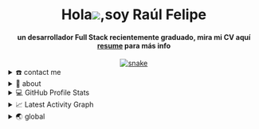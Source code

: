 <div align="center">
<h1 align="center">Hola<img width="35" src="https://github.com/RFelipeDelgado/RFelipeDelgado/blob/main/resources/img/waving.gif">,soy Raúl Felipe</h1>
<h4 align="center">un desarrollador Full Stack recientemente graduado, mira mi CV aquí <a href="https://github.com/RFelipeDelgado/RFelipeDelgado/blob/main/assets/doc/azzar_resume.pdf" target="_blank">resume</a> para más info</h4>
</div>

<div align="center">
  <a href="https://RFelipeDelgado.github.io/RFelipeDelgado/">
  <img  src="https://github.com/RFelipeDelgado/RFelipeDelgado/blob/main/resources/img/grid-snake.svg"
       alt="snake" /></a>
</div>


<details>
  <summary>☎️ contact me</summary>
<div>
  <samp>
    <h2 align="center">you can reach me by:</h2>
    <p align="center">
      <br/>
      <a href="https://www.linkedin.com/in/raul-felipe-delgado-778378269" target="blank"><img align="center"
         src="https://img.shields.io/badge/linkedin-%231DA1F2.svg?style=for-the-badge&logo=linkedin&logoColor=white"
         alt="azzar" height="30"/></a>
      <a href="raulfeliped@hotmail.com" target="blank"><img align="center"
         src="https://img.shields.io/badge/gmail-EA4335.svg?style=for-the-badge&logo=gmail&logoColor=white"
         alt="azzar" height="30"/></a>
    </p>
  <p align="center">
      <a href="https://instagram.com/pelaopipe_comonocachai" target="blank"><img align="center"
         src="https://img.shields.io/badge/instagram-%23E4405F.svg?style=for-the-badge&logo=Instagram&logoColor=white"
         alt="azzar" height="30"/></a>
      <a href="https://wa.me/+56932397875" target="blank"><img align="center"
         src="https://img.shields.io/badge/whatsapp-4B7F1.svg?style=for-the-badge&logo=whatsapp&logoColor=white"
         alt="azzar" height="30"/></a>
      <br>
    </p>
  </samp>
</div>
</details>

<details>
  <summary>🧮 about</summary>
<div>
<samp>
<h2 align="center">About this Account</h2>
 <p align="center">
  <a href="github.com/RaulFelipeDelgado" target="blank"><img align="center" 
     src="https://komarev.com/ghpvc/?username=RFelipeDelgado&style=for-the-badge&label=PROFILE+VIEWS" height="25"
     alt="views count" /></a>
  <a href="https://RFelipeDelgado.github.io/RFelipeDelgado/"><img align="center" 
     src="https://img.shields.io/website?down_message=offline&style=for-the-badge&up_message=online&url=https%3A%2F%2FRFelipeDelgado.github.io%2FRFelipeDelgado%2F" height="25"
     alt="website" /></a>
  </p>
  <p align="center">
  <a href="github.com/RFelipeDelgado" target="blank"><img align="center" 
     src="https://github.com/RFelipeDelgado/RFelipeDelgado/actions/workflows/pages/pages-build-deployment/badge.svg" height="25"
     alt="page built"/></a>
  </p>
 <p align="center">
  <a href="github.com/RFelipeDelgado" target="blank"><img align="center" 
     src="https://img.shields.io/github/license/RFelipeDelgado/RFelipeDelgado?color=purple&style=for-the-badge" height="25"
     alt="lisense" /></a>
  <a href="github.com/RFelipeDelgado"><img align="center"
     src="https://forthebadge.com/images/badges/works-on-my-machine.svg" height="25"
     alt="work on my machine" /></a>
 </p>
 </samp>
</div>
</details>
  
<details> 
  <summary>💻 GitHub Profile Stats</summary>
  <div>
  <samp>
    <h2 align="center"> Github stats </h2>
      <br/>
    <details open>
  <summary><h3>Languages</h3></summary>
            <p align="center">
        <a href="https://github.com/RFelipeDelgado/">
          <img src="https://github-readme-stats.vercel.app/api/top-langs/?username=RFelipeDelgado&langs_count=6&theme=gruvbox&layout=compact&hide_border=true"
          alt="RFelipeDelgado :: overall Top Langs " /></a>
      </p>
        <p align="center">
          <a href="https://github.com/RFelipeDelgado/">
          <img width="45%" src="https://github-profile-summary-cards.vercel.app/api/cards/repos-per-language?username=RFelipeDelgado&theme=gruvbox&layout=compact&hide_border=true"
          alt="RFelipeDelgado :: Top Langs by repo" />
          <img width="45%" src="https://github-profile-summary-cards.vercel.app/api/cards/most-commit-language?username=RFelipeDelgado&theme=gruvbox&layout=compact&hide_border=true"
          alt="RFelipeDelgado :: Top Langs by commit" />
          </a>
        </p>
</details>
    <details open>
  <summary><h3>stasistic</h3></summary>
        <p align="center">
          <a href="https://github.com/RFelipeDelgado/">
          <img width="49.5%" src="https://github-readme-stats.vercel.app/api?username=RFelipeDelgado&show_icons=true&theme=gruvbox&hide_border=true" />
          <img width="49.5%" src="https://github-readme-streak-stats.herokuapp.com/?user=RFelipeDelgado&theme=gruvbox&hide_border=true" />
          </a>
       </p>
     <br>
     </samp>
  </div>    
</details>

<details>
  <summary>📈 Latest Activity Graph</summary>
  <samp>
  <br/>
  <h2 align="center"> latest contribution </h2>
<a href="https://github.com/ashutosh00710/github-readme-activity-graph">
  <img alt="azzar's Activity Graph" src="https://activity-graph.herokuapp.com/graph/?username=RFelipeDelgado&bg_color=000&color=fff&line=00E676&point=fff&hide_border=true" /></a>
<br/>
  </samp>
  </details>
  
<details>
  <summary>🌏 global</summary>
  <br/>
  <details open>
  <summary>👷‍♂️ create your own custom badge</summary>
  <div>
  <samp>
    <h2 align="center">u can try using these website for creating your own custom badge</h2>
    <p align="center">
      <a href="https://forthebadge.com/generator/" target="blank">
        <img src="https://forthebadge.com/images/mark.svg" img align="center" height="50"
        alt="for the badge"/></a>        
      <a href="https://badgen.net/" target="blank">
        <img src="https://badgen.net/static/favicon.png" img align="center" height="50"
        alt="badgen"/></a>
      <a href="https://shields.io/" target="blank">
        <img src="https://raw.githubusercontent.com/badges/shields/master/readme-logo.svg" img align="center" height="50"
        alt="shields.io"/></a>
    </p>
    </samp>
  </div>
</details> 
<details open>
  <summary>😒 random stuff</summary>
<div>
<samp>
<h2 align="center"> just an ascii art of me holding an umbrella </h2>
</samp>
</div>

</details>
<br/>
</details> 

